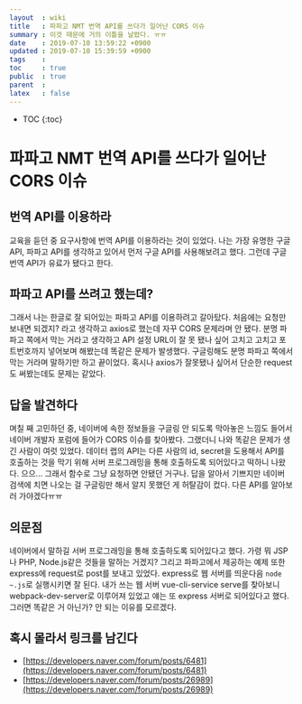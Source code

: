 ```yaml
---
layout  : wiki
title   : 파파고 NMT 번역 API를 쓰다가 일어난 CORS 이슈
summary : 이것 때문에 거의 이틀을 날렸다. ㅠㅠ
date    : 2019-07-10 13:59:22 +0900
updated : 2019-07-10 15:39:59 +0900
tags    : 
toc     : true
public  : true
parent  : 
latex   : false
---
```

* TOC
{:toc}

# 파파고 NMT 번역 API를 쓰다가 일어난 CORS 이슈

## 번역 API를 이용하라

교육을 듣던 중 요구사항에 번역 API를 이용하라는 것이 있었다. 나는 가장 유명한 구글 API, 파파고 API를 생각하고 있어서 먼저 구글 API를 사용해보려고 했다. 그런데 구글 번역 API가 유료가 됐다고 한다.

## 파파고 API를 쓰려고 했는데?

그래서 나는 한글로 잘 되어있는 파파고 API를 이용하려고 갈아탔다. 처음에는 요청만 보내면 되겠지? 라고 생각하고 axios로 했는데 자꾸 CORS 문제라며 안 됐다. 분명 파파고 쪽에서 막는 거라고 생각하고 API 설정 URL이 잘 못 됐나 싶어 고치고 고치고 포트번호까지 넣어보며 해봤는데 똑같은 문제가 발생했다. 구글링해도 분명 파파고 쪽에서 막는 거라며 말하기만 하고 끝이었다. 혹시나 axios가 잘못됐나 싶어서 단순한 request도 써봤는데도 문제는 같았다. 

## 답을 발견하다

며칠 째 고민하던 중, 네이버에 속한 정보들을 구글링 안 되도록 막아놓은 느낌도 들어서 네이버 개발자 포럼에 들어가 CORS 이슈를 찾아봤다. 그랬더니 나와 똑같은 문제가 생긴 사람이 여럿 있었다. 데이터 랩의 API는 다른 사람의 id, secret을 도용해서 API를 호출하는 것을 막기 위해 서버 프로그래밍을 통해 호출하도록 되어있다고 떡하니 나왔다. 으으... 그래서 함수로 그냥 요청하면 안됐던 거구나. 답을 알아서 기쁘지만 네이버 검색에 치면 나오는 걸 구글링만 해서 알지 못했던 게 허탈감이 컸다. 다른 API를 알아보러 가야겠다ㅠㅠ

## 의문점

네이버에서 말하길 서버 프로그래밍을 통해 호출하도록 되어있다고 했다. 가령 뭐 JSP나 PHP, Node.js같은 것들을 말하는 거겠지? 그리고 파파고에서 제공하는 예제 또한 express에 request로 post를 보내고 있었다. express로 웹 서버를 띄운다음 `node ~.js`로 실행시키면 잘 된다. 내가 쓰는 웹 서버 vue-cli-service serve를 찾아보니 webpack-dev-server로 이루어져 있었고 얘는 또 express 서버로 되어있다고 했다. 그러면 똑같은 거 아닌가? 안 되는 이유를 모르겠다.

## 혹시 몰라서 링크를 남긴다

* [https://developers.naver.com/forum/posts/6481](https://developers.naver.com/forum/posts/6481)
* [https://developers.naver.com/forum/posts/26989](https://developers.naver.com/forum/posts/26989)

